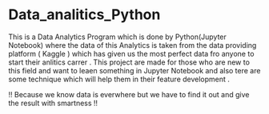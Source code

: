 # Data_analitics_Python

This is a Data Analytics Program which is done by Python(Jupyter Notebook) where the data of this Analytics is taken from the data providing platform ( Kaggle ) which has given us the most perfect data fro anyone to start their anlitics carrer . This project are made for those who are new to this field and want to leaen something in Jupyter Notebook and also tere are some technique which will help them in their feature development . 

!! Because we know data is everwhere but we have to find it out and give the result with smartness !!

